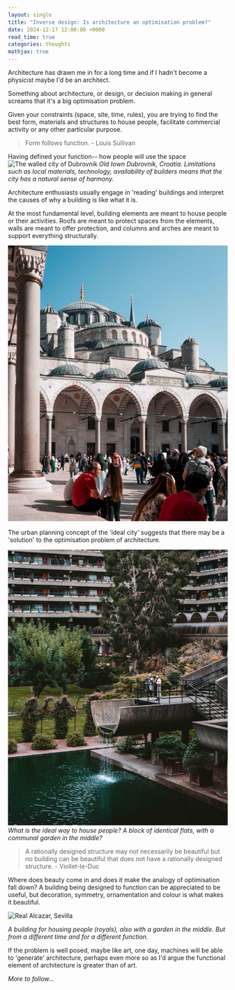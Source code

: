 ```yaml
---
layout: single
title: "Inverse design: Is architecture an optimisation problem?"
date: 2024-12-17 12:00:00 +0000
read_time: true
categories: thoughts
mathjax: true
---
```


Architecture has drawn me in for a long time and if I hadn't become a physicist maybe I'd be an architect.

Something about architecture, or design, or decision making in general screams that it's a big optimisation problem.

Given your constraints (space, site, time, rules), you are trying to find the best form, materials and structures to house people, facilitate commercial activity or any other particular purpose.

> Form follows function. - Louis Sullivan

Having defined your function-- how people will use the space
![The walled city of Dubrovnik](/files/architecture/20160725-IMAG1050.jpg)
_Old town Dubrovnik, Croatia. Limitations such as local materials, technology, availability of builders means that the city has a natural sense of harmony._

Architecture enthusiasts usually engage in 'reading' buildings and interpret the causes of why a building is like what it is.

At the most fundamental level, building elements are meant to house people or their activities. Roofs are meant to protect spaces from the elements, walls are meant to offer protection, and columns and arches are meant to support everything structurally.

![Istanbul](/files/architecture/DSC09942.jpg)

The urban planning concept of the 'ideal city' suggests that there may be a 'solution' to the optimisation problem of architecture.

![](/files/architecture/20211014-DSC03455-small.jpg)
_What is the ideal way to house people? A block of identical flats, with a communal garden in the middle?_

> A rationally designed structure may not necessarily be beautiful but no building can be beautiful that does not have a rationally designed structure. - Viollet-le-Duc

Where does beauty come in and does it make the analogy of optimisation fall down? A building being designed to function can be appreciated to be useful, but decoration, symmetry, ornamentation and colour is what makes it beautiful.

![Real Alcazar, Sevilla](/files/architecture/20170721_151726-2.jpg)

_A building for housing people (royals), also with a garden in the middle. But from a different time and for a different function._

If the problem is well posed, maybe like art, one day, machines will be able to 'generate' architecture, perhaps even more so as I'd argue the functional element of architecture is greater than of art.

_More to follow..._
